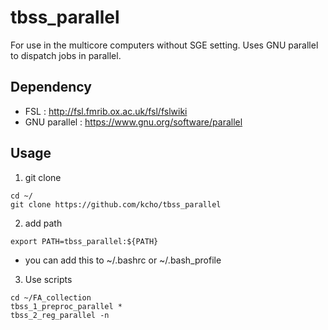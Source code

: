 # tbss_parallel

For use in the multicore computers without SGE setting.
Uses GNU parallel to dispatch jobs in parallel.

## Dependency
- FSL : http://fsl.fmrib.ox.ac.uk/fsl/fslwiki
- GNU parallel : https://www.gnu.org/software/parallel


## Usage

1. git clone

```
cd ~/
git clone https://github.com/kcho/tbss_parallel
```

2. add path

```
export PATH=tbss_parallel:${PATH}
```

* you can add this to ~/.bashrc or ~/.bash_profile



3. Use scripts

```
cd ~/FA_collection
tbss_1_preproc_parallel *
tbss_2_reg_parallel -n
```
